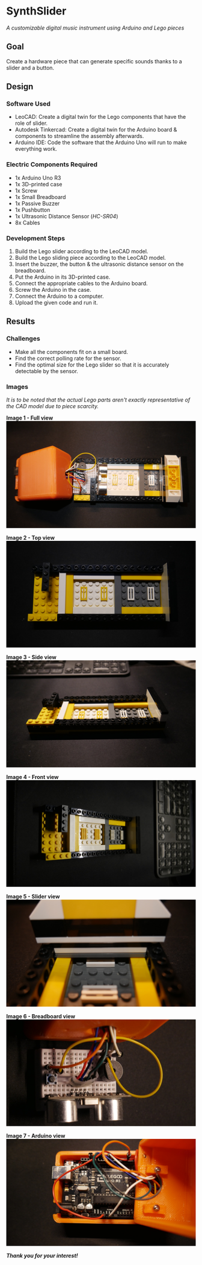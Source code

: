 # SynthSlider
*A customizable digital music instrument using Arduino and Lego pieces*

## Goal
Create a hardware piece that can generate specific sounds thanks to a slider and a button.

## Design
### Software Used
- LeoCAD: Create a digital twin for the Lego components that have the role of slider.
- Autodesk Tinkercad: Create a digital twin for the Arduino board & components to streamline the assembly afterwards.
- Arduino IDE: Code the software that the Arduino Uno will run to make everything work.
  
### Electric Components Required
- 1x Arduino Uno R3
- 1x 3D-printed case
- 1x Screw
- 1x Small Breadboard
- 1x Passive Buzzer
- 1x Pushbutton
- 1x Ultrasonic Distance Sensor (*HC-SR04*)
- 8x Cables

### Development Steps
1) Build the Lego slider according to the LeoCAD model.
2) Build the Lego sliding piece according to the LeoCAD model.
3) Insert the buzzer, the button & the ultrasonic distance sensor on the breadboard.
4) Put the Arduino in its 3D-printed case.
5) Connect the appropriate cables to the Arduino board.
6) Screw the Arduino in the case.
7) Connect the Arduino to a computer.
8) Upload the given code and run it.


## Results
### Challenges
- Make all the components fit on a small board.
- Find the correct polling rate for the sensor.
- Find the optimal size for the Lego slider so that it is accurately detectable by the sensor.

### Images
*It is to be noted that the actual Lego parts aren't exactly representative of the CAD model due to piece scarcity.*<br>

**Image 1 - Full view**
![Full view](https://github.com/mathias-pl/SynthSlider/blob/main/Images/SynthSlider%20-%20Full%20view.JPG?raw=true)

**Image 2 - Top view**
![Top view](https://github.com/mathias-pl/SynthSlider/blob/main/Images/Lego%20-%20Top%20view.JPG?raw=true)

**Image 3 - Side view**
![Side view](https://github.com/mathias-pl/SynthSlider/blob/main/Images/Lego%20-%20Side%20view.JPG?raw=true)

**Image 4 - Front view**
![Front view](https://github.com/mathias-pl/SynthSlider/blob/main/Images/Lego%20-%20Front%20view.JPG?raw=true)


**Image 5 - Slider view**
![Slider view](https://github.com/mathias-pl/SynthSlider/blob/main/Images/Lego%20-%20Slider%20view.JPG?raw=true)

**Image 6 - Breadboard view**
![Breadboard view](https://github.com/mathias-pl/SynthSlider/blob/main/Images/Circuit%20-%20Breadboard.JPG?raw=true)

**Image 7 - Arduino view**
![Arduino view](https://github.com/mathias-pl/SynthSlider/blob/main/Images/Circuit%20-%20Arduino.JPG?raw=true)


***Thank you for your interest!***
